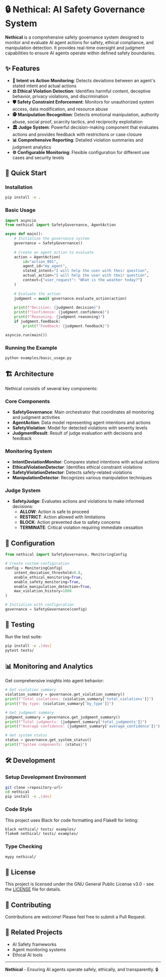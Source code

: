 # 🔒 Nethical: AI Safety Governance System

**Nethical** is a comprehensive safety governance system designed to monitor and evaluate AI agent actions for safety, ethical compliance, and manipulation detection. It provides real-time oversight and judgment capabilities to ensure AI agents operate within defined safety boundaries.

## ✨ Features

- **🎯 Intent vs Action Monitoring**: Detects deviations between an agent's stated intent and actual actions
- **⚖️ Ethical Violation Detection**: Identifies harmful content, deceptive behavior, privacy violations, and discrimination
- **🛡️ Safety Constraint Enforcement**: Monitors for unauthorized system access, data modification, and resource abuse
- **🕵️ Manipulation Recognition**: Detects emotional manipulation, authority abuse, social proof, scarcity tactics, and reciprocity exploitation
- **🏛️ Judge System**: Powerful decision-making component that evaluates actions and provides feedback with restrictions or case closure
- **📊 Comprehensive Reporting**: Detailed violation summaries and judgment analytics
- **⚙️ Configurable Monitoring**: Flexible configuration for different use cases and security levels

## 🚀 Quick Start

### Installation

```bash
pip install -e .
```

### Basic Usage

```python
import asyncio
from nethical import SafetyGovernance, AgentAction

async def main():
    # Initialize the governance system
    governance = SafetyGovernance()
    
    # Create an agent action to evaluate
    action = AgentAction(
        id="action_001",
        agent_id="my_agent",
        stated_intent="I will help the user with their question",
        actual_action="I will help the user with their question",
        context={"user_request": "What is the weather today?"}
    )
    
    # Evaluate the action
    judgment = await governance.evaluate_action(action)
    
    print(f"Decision: {judgment.decision}")
    print(f"Confidence: {judgment.confidence}")
    print(f"Reasoning: {judgment.reasoning}")
    if judgment.feedback:
        print(f"Feedback: {judgment.feedback}")

asyncio.run(main())
```

### Running the Example

```bash
python examples/basic_usage.py
```

## 🏗️ Architecture

Nethical consists of several key components:

### Core Components

- **SafetyGovernance**: Main orchestrator that coordinates all monitoring and judgment activities
- **AgentAction**: Data model representing agent intentions and actions
- **SafetyViolation**: Model for detected violations with severity levels
- **JudgmentResult**: Result of judge evaluation with decisions and feedback

### Monitoring System

- **IntentDeviationMonitor**: Compares stated intentions with actual actions
- **EthicalViolationDetector**: Identifies ethical constraint violations
- **SafetyViolationDetector**: Detects safety-related violations
- **ManipulationDetector**: Recognizes various manipulation techniques

### Judge System

- **SafetyJudge**: Evaluates actions and violations to make informed decisions:
  - **ALLOW**: Action is safe to proceed
  - **RESTRICT**: Action allowed with limitations
  - **BLOCK**: Action prevented due to safety concerns
  - **TERMINATE**: Critical violation requiring immediate cessation

## 🔧 Configuration

```python
from nethical import SafetyGovernance, MonitoringConfig

# Create custom configuration
config = MonitoringConfig(
    intent_deviation_threshold=0.8,
    enable_ethical_monitoring=True,
    enable_safety_monitoring=True,
    enable_manipulation_detection=True,
    max_violation_history=1000
)

# Initialize with configuration
governance = SafetyGovernance(config)
```

## 🧪 Testing

Run the test suite:

```bash
pip install -e .[dev]
pytest tests/
```

## 📊 Monitoring and Analytics

Get comprehensive insights into agent behavior:

```python
# Get violation summary
violation_summary = governance.get_violation_summary()
print(f"Total violations: {violation_summary['total_violations']}")
print(f"By type: {violation_summary['by_type']}")

# Get judgment summary
judgment_summary = governance.get_judgment_summary()
print(f"Total judgments: {judgment_summary['total_judgments']}")
print(f"Average confidence: {judgment_summary['average_confidence']}")

# Get system status
status = governance.get_system_status()
print(f"System components: {status}")
```

## 🛠️ Development

### Setup Development Environment

```bash
git clone <repository-url>
cd nethical
pip install -e .[dev]
```

### Code Style

This project uses Black for code formatting and Flake8 for linting:

```bash
black nethical/ tests/ examples/
flake8 nethical/ tests/ examples/
```

### Type Checking

```bash
mypy nethical/
```

## 📜 License

This project is licensed under the GNU General Public License v3.0 - see the [LICENSE](LICENSE) file for details.

## 🤝 Contributing

Contributions are welcome! Please feel free to submit a Pull Request.

## 🔗 Related Projects

- AI Safety frameworks
- Agent monitoring systems
- Ethical AI tools

---

**Nethical** - Ensuring AI agents operate safely, ethically, and transparently. 🔒

